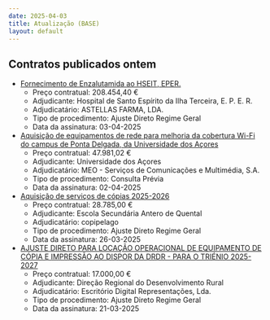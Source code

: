 ```yaml
---
date: 2025-04-03
title: Atualização (BASE)
layout: default
---
```

## Contratos publicados ontem

* [Fornecimento de Enzalutamida ao HSEIT, EPER.](https://www.base.gov.pt/Base4/pt/detalhe/?type=contratos&id=11325527)
  * Preço contratual: 208.454,40 €
  * Adjudicante: Hospital de Santo Espírito da Ilha Terceira, E. P. E. R.
  * Adjudicatário: ASTELLAS FARMA, LDA.
  * Tipo de procedimento: Ajuste Direto Regime Geral
  * Data da assinatura: 03-04-2025
* [Aquisição de equipamentos de rede para melhoria da cobertura Wi-Fi do campus de Ponta Delgada, da Universidade dos Açores](https://www.base.gov.pt/Base4/pt/detalhe/?type=contratos&id=11325538)
  * Preço contratual: 47.981,02 €
  * Adjudicante: Universidade dos Açores
  * Adjudicatário: MEO - Serviços de Comunicações e Multimédia, S.A.
  * Tipo de procedimento: Consulta Prévia
  * Data da assinatura: 02-04-2025
* [Aquisição de serviços de cópias 2025-2026](https://www.base.gov.pt/Base4/pt/detalhe/?type=contratos&id=11325985)
  * Preço contratual: 28.785,00 €
  * Adjudicante: Escola Secundária Antero de Quental
  * Adjudicatário: copipelago
  * Tipo de procedimento: Ajuste Direto Regime Geral
  * Data da assinatura: 26-03-2025
* [AJUSTE DIRETO PARA LOCAÇÃO OPERACIONAL DE EQUIPAMENTO DE CÓPIA E IMPRESSÃO AO DISPOR DA DRDR - PARA O TRIÉNIO 2025-2027](https://www.base.gov.pt/Base4/pt/detalhe/?type=contratos&id=11326611)
  * Preço contratual: 17.000,00 €
  * Adjudicante: Direção Regional do Desenvolvimento Rural
  * Adjudicatário: Escritório Digital Representações, Lda.
  * Tipo de procedimento: Ajuste Direto Regime Geral
  * Data da assinatura: 21-03-2025

